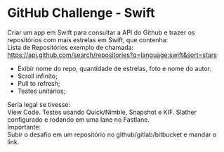 # GitHub Challenge - Swift

Criar um app em Swift para consultar a API do Github e trazer os repositórios com mais estrelas em Swift, que contenha:  
Lista de Repositórios exemplo de chamada:  
https://api.github.com/search/repositories?q=language:swift&sort=stars

* Exibir nome do repo, quantidade de estrelas, foto e nome do autor.  
* Scroll infinito;  
* Pull to refresh;  
* Testes unitários;  
  
Seria legal se tivesse:  
View Code. 
Testes usando Quick/Nimble, Snapshot e KIF. 
Slather configurado e rodando em uma lane no Fastlane.  
Importante:  
Subir o desafio em um repositório no github/gitlab/bitbucket e mandar o link.
